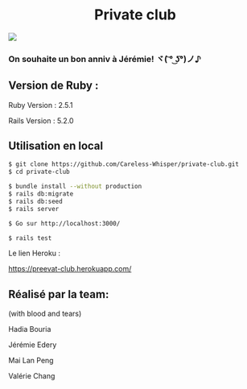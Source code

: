 

<center><h1>Private club</h1></center>
  <img src ="https://i.pinimg.com/originals/80/c0/46/80c04631accd35970ac9c4e06450718f.jpg"></img>
<h3> On souhaite un bon anniv à Jérémie! ヾ( ͝° ͜ʖ͡°)ノ♪
<h2>Version de Ruby :</h2>
Ruby Version : 2.5.1

Rails Version : 5.2.0

<h2>Utilisation en local</h2>

```sh
$ git clone https://github.com/Careless-Whisper/private-club.git
$ cd private-club
```

```sh
$ bundle install --without production
$ rails db:migrate
$ rails db:seed
$ rails server
```

```sh
$ Go sur http://localhost:3000/

```

```sh
$ rails test

```


Le lien Heroku  :

https://preevat-club.herokuapp.com/

<h2>Réalisé  par la team:</h2> (with blood and tears)
<p>
<p>Hadia Bouria
<p>Jérémie Edery
<p>Mai Lan Peng
<p>Valérie Chang


